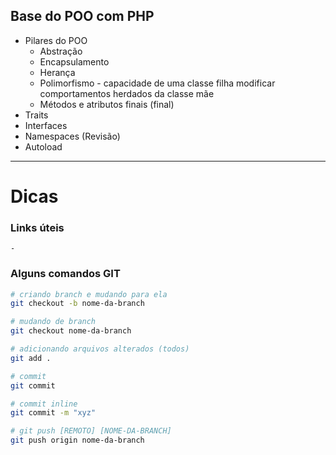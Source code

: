 ## Base do POO com PHP

* Pilares do POO
    - Abstração
    - Encapsulamento
    - Herança
    - Polimorfismo - capacidade de uma classe filha modificar comportamentos herdados da classe mãe
    - Métodos e atributos finais (final)
* Traits
* Interfaces
* Namespaces (Revisão)
* Autoload

----

# Dicas

### Links úteis

    -

### Alguns comandos GIT

```sh
# criando branch e mudando para ela
git checkout -b nome-da-branch

# mudando de branch
git checkout nome-da-branch

# adicionando arquivos alterados (todos)
git add .

# commit
git commit

# commit inline
git commit -m "xyz"

# git push [REMOTO] [NOME-DA-BRANCH]
git push origin nome-da-branch
```

